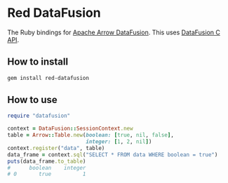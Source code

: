 <!--
  Licensed to the Apache Software Foundation (ASF) under one
  or more contributor license agreements.  See the NOTICE file
  distributed with this work for additional information
  regarding copyright ownership.  The ASF licenses this file
  to you under the Apache License, Version 2.0 (the
  "License"); you may not use this file except in compliance
  with the License.  You may obtain a copy of the License at

    http://www.apache.org/licenses/LICENSE-2.0

  Unless required by applicable law or agreed to in writing,
  software distributed under the License is distributed on an
  "AS IS" BASIS, WITHOUT WARRANTIES OR CONDITIONS OF ANY
  KIND, either express or implied.  See the License for the
  specific language governing permissions and limitations
  under the License.
-->

# Red DataFusion

The Ruby bindings for [Apache Arrow
DataFusion](https://github.com/apache/arrow-datafusion). This uses
[DataFusion C
API](https://github.com/datafusion-contrib/datafusion-c).

## How to install

```bash
gem install red-datafusion
```

## How to use

```ruby
require "datafusion"

context = DataFusion::SessionContext.new
table = Arrow::Table.new(boolean: [true, nil, false],
                         integer: [1, 2, nil])
context.register("data", table)
data_frame = context.sql("SELECT * FROM data WHERE boolean = true")
puts(data_frame.to_table)
#      boolean    integer
# 0       true          1
```
